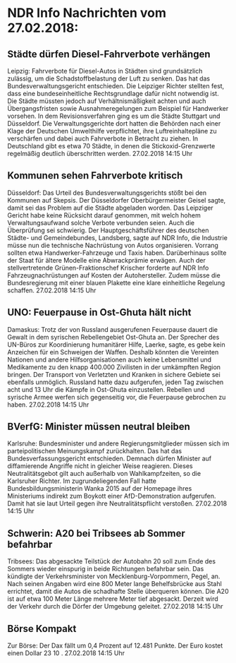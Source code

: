 # NDR Info Nachrichten vom 27.02.2018:


## Städte dürfen Diesel-Fahrverbote verhängen
Leipzig:    Fahrverbote für Diesel-Autos in Städten sind grundsätzlich zulässig, um die Schadstoffbelastung der Luft zu senken. Das hat das Bundesverwaltungsgericht entschieden. Die Leipziger Richter stellten fest, dass eine bundeseinheitliche Rechtsgrundlage dafür nicht notwendig ist. Die Städte müssten jedoch auf Verhältnismäßigkeit achten und auch Übergangsfristen sowie Ausnahmeregelungen zum Beispiel für Handwerker vorsehen. In dem Revisionsverfahren ging es um die Städte Stuttgart und Düsseldorf. Die Verwaltungsgerichte dort hatten die Behörden nach einer Klage der Deutschen Umwelthilfe verpflichtet, ihre Luftreinhaltepläne zu verschärfen und dabei auch Fahrverbote in Betracht zu ziehen. In Deutschland gibt es etwa 70 Städte, in denen die Stickoxid-Grenzwerte regelmäßig deutlich überschritten werden. 27.02.2018 14:15 Uhr 

## Kommunen sehen Fahrverbote kritisch
Düsseldorf: Das Urteil des Bundesverwaltungsgerichts stößt bei den Kommunen auf Skepsis. Der Düsseldorfer Oberbürgermeister Geisel sagte, damit sei das Problem auf die Städte abgeladen worden. Das Leipziger Gericht habe keine Rücksicht darauf genommen, mit welch hohem Verwaltungsaufwand solche Verbote verbunden seien. Auch die Überprüfung sei schwierig. Der Hauptgeschäftsführer des deutschen Städte- und Gemeindebundes, Landsberg, sagte auf NDR Info, die Industrie müsse nun die technische Nachrüstung von Autos organisieren. Vorrang sollten etwa Handwerker-Fahrzeuge und Taxis haben. Darüberhinaus sollte der Staat für ältere Modelle eine Abwrackprämie erwägen. Auch der stellvertretende Grünen-Fraktionschef Krischer forderte auf NDR Info Fahrzeugnachrüstungen auf Kosten der Autohersteller. Zudem müsse die Bundesregierung mit einer blauen Plakette eine klare einheitliche Regelung schaffen. 27.02.2018 14:15 Uhr 

## UNO: Feuerpause in Ost-Ghuta hält nicht
Damaskus: Trotz der von Russland ausgerufenen Feuerpause dauert die Gewalt in dem syrischen Rebellengebiet Ost-Ghuta an. Der Sprecher des UN-Büros zur Koordinierung humanitärer Hilfe, Laerke, sagte, es gebe kein Anzeichen für ein Schweigen der Waffen. Deshalb könnten die Vereinten Nationen und andere Hilfsorganisationen auch keine Lebensmittel und Medikamente zu den knapp 400.000 Zivilisten in der umkämpften Region bringen. Der Transport von Verletzten und Kranken in sichere Gebiete sei ebenfalls unmöglich. Russland hatte dazu aufgerufen, jeden Tag zwischen acht und 13 Uhr die Kämpfe in Ost-Ghuta einzustellen. Rebellen und syrische Armee werfen sich  gegenseitig vor, die Feuerpause gebrochen zu haben. 27.02.2018 14:15 Uhr 

## BVerfG: Minister müssen neutral bleiben
Karlsruhe:		 Bundesminister und andere Regierungsmitglieder müssen sich im parteipolitischen Meinungskampf zurückhalten. Das hat das Bundesverfassungsgericht entschieden. Demnach dürfen Minister auf diffamierende Angriffe nicht in gleicher Weise reagieren. Dieses Neutralitätsgebot gilt auch außerhalb von Wahlkampfzeiten, so die Karlsruher Richter. Im zugrundeliegenden Fall hatte Bundesbildungsministerin Wanka 2015 auf der Homepage ihres Ministeriums indirekt zum Boykott einer AfD-Demonstration aufgerufen. Damit hat sie laut Urteil gegen ihre Neutralitätspflicht verstoßen. 27.02.2018 14:15 Uhr 

## Schwerin: A20 bei Tribsees ab Sommer befahrbar
Tribsees: Das abgesackte Teilstück der Autobahn 20 soll zum Ende des Sommers wieder einspurig in beide Richtungen befahrbar sein. Das kündigte der Verkehrsminister von Mecklenburg-Vorpommern, Pegel, an. Nach seinen Angaben wird eine 800 Meter lange Behelfsbrücke aus Stahl errichtet, damit die Autos die schadhafte Stelle überqueren können. Die A20 ist auf etwa 100 Meter Länge mehrere Meter tief abgesackt. Derzeit wird der Verkehr durch die Dörfer der Umgebung geleitet. 27.02.2018 14:15 Uhr 

## Börse Kompakt
Zur Börse: Der Dax fällt um  0,4  Prozent auf  12.481  Punkte. Der Euro kostet einen Dollar  23 10 . 27.02.2018 14:15 Uhr 
